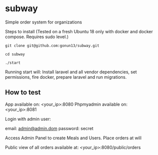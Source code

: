 # subway
Simple order system for organizations

Steps to install
(Tested on a fresh Ubuntu 18 only with docker and docker compose. Requires sudo level.)
```
git clone git@github.com:gonun13/subway.git

cd subway

./start
```

Running start will: 
Install laravel and all vendor dependencies, set permissions, fire docker, prepare laravel and run migrations.

## How to test

App available on: <your_ip>:8080
Phpmyadmin available on: <your_ip>:8081

Login with admin user:

email: admin@admin.dom
password: secret

Access Admin Panel to create Meals and Users. Place orders at will

Public view of all orders available at: <your_ip>:8080/public/orders
